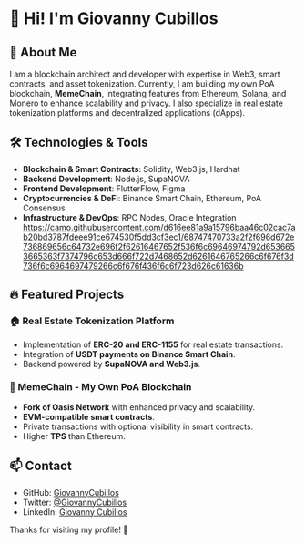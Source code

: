 # 👋 Hi! I'm Giovanny Cubillos

## 🚀 About Me
I am a blockchain architect and developer with expertise in Web3, smart contracts, and asset tokenization. Currently, I am building my own PoA blockchain, **MemeChain**, integrating features from Ethereum, Solana, and Monero to enhance scalability and privacy. I also specialize in real estate tokenization platforms and decentralized applications (dApps).

## 🛠️ Technologies & Tools
- **Blockchain & Smart Contracts**: Solidity, Web3.js, Hardhat
- **Backend Development**: Node.js, SupaNOVA
- **Frontend Development**: FlutterFlow, Figma
- **Cryptocurrencies & DeFi**: Binance Smart Chain, Ethereum, PoA Consensus
- **Infrastructure & DevOps**: RPC Nodes, Oracle Integration
https://camo.githubusercontent.com/d616ee81a9a15796baa46c02cac7ab20bd3787fdeee91ce674530f5dd3cf3ec1/68747470733a2f2f696d672e736869656c64732e696f2f62616467652f536f6c69646974792d6536653665363f7374796c653d666f722d7468652d6261646765266c6f676f3d736f6c6964697479266c6f676f436f6c6f723d626c61636b
## 🔥 Featured Projects
### 🏠 Real Estate Tokenization Platform
- Implementation of **ERC-20 and ERC-1155** for real estate transactions.
- Integration of **USDT payments on Binance Smart Chain**.
- Backend powered by **SupaNOVA and Web3.js**.

### 🔗 MemeChain - My Own PoA Blockchain
- **Fork of Oasis Network** with enhanced privacy and scalability.
- **EVM-compatible smart contracts**.
- Private transactions with optional visibility in smart contracts.
- Higher **TPS** than Ethereum.

## 📫 Contact
- GitHub: [GiovannyCubillos](https://github.com/GiovannyCubillos)
- Twitter: [@GiovannyCubillos](https://twitter.com/GiovannyCubillos)
- LinkedIn: [Giovanny Cubillos](https://linkedin.com/in/giovannycubillos)

Thanks for visiting my profile! 🚀
